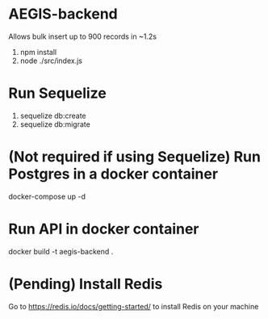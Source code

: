 # AEGIS-backend
Allows bulk insert up to 900 records in ~1.2s

1. npm install
2. node ./src/index.js

# Run Sequelize

1. sequelize db:create
2. sequelize db:migrate
# (Not required if using Sequelize) Run Postgres in a docker container

docker-compose up -d

# Run API in docker container

docker build -t aegis-backend .

# (Pending) Install Redis

Go to https://redis.io/docs/getting-started/ to install Redis on your machine